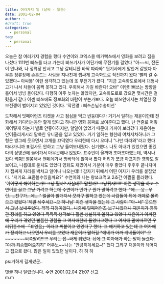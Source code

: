 ```yaml
---
title: 여러가지 일 (날씨 - 맑음)
date: 2001-02-04
author: ~
#draft: true
categories:
  - personal
tag:
  - personal
---
```






오늘은 참 여러가지 경험을 했다
수연이와 코엑스몰 메가빡쓰에서 영화를 보려고 집을 나섰다
1111번 뻐쓰를 타고 가는데 뻐쓰기사가 어딘가에 무전기를 걸었다
"아~~씨, 잔돈이 안나와, 나 정류장 안서고 그냥 갈테니깐 바짝 따라와"
뒷기사에게 말한거 같았다
아무튼 정류장에 손흔드는 사람을 지나친채 잽싸게 고속화도로 직전까지 왔다
'빨리 갈 수 있겠다~ 아싸봉'
이런 생각하고 있는데 또 무전기가 왔다.
"지금 고속화도로에서 대형사고가 나서 차들이 꼼짝 못하고 있다.
우회해서 가길 바란다! 오바"
이런!!!뻐쓰는 방향을 틀어서 빙빙 돌아갔다.
다행히 아주 늦지는 않았지만, 고속화도로로 갔으면 몇시간은 걸렸을거 같다
이젠 뻐쓰에도 정보화의 바람이 부는가보다.
오늘 뻐쓰안에서는 치열한 정보전쟁이 벌어지고 있었던 것이다.
'작전명 : 뻐쓰손님수송미션'

도착해서 밋페어런츠 티켓을 사고 점심을 먹고 빈둥대다가
거기서 일하는 재윤이한테 전화해서 기다리는동안 할게 없다고 하니깐
영화 꽁짜로 보여준다고 했다.
난 연줄로 어떻게어떻게 하는거 별로 안좋아하지만,
할일이 없었기 때문에 기꺼이 보러갔다
재윤이는 안어울리게시리 말쑥한 유니폼을 입고 있었다.
거기 일하는 형한테 여차저차하니까 그 형은 빙그레 웃으면서 고개를 끄덕였다
우리한테 다시 오더니 "나만 따라와"라고 했다
따라가니까 표검사도 안하고 그냥 들여보내줬다. 신기했다.
나도 아내가 있었으면 좋겠다의 상영관에 들어가서 아무곳에나 앉았다.
표주인이 올까봐 조마조마했는데, 역시나 왔다 썩쭘!!
뻘쭘해서 맨뒤에가서 땅바닥에 앉아서 봤다
허리가 쪼금 아프지만 영화도 잘보이고, 나름대로 운치도 있었다
영화도 재밌어서 기분이 매우 좋았다 후후후
끝나자마자 잽싸게 자리를 박차고 일어나 나오는데!!!
갑자기 뒤에서 어떤 여자가 우리를 붙잡았다.
"저기요..표좀볼수있을까요?"
수연이와 나는 왕쑈크먹고 2초간 어쩔줄 몰라했다.
'아~~어떻게 해야하는가!! 그냥 튈까? 사실대로 말할까? 그냥튀자!!!!!'
이런 생각을 하고 수연이를 끌고 그냥 가려고 하는데
수연이가 안가구 뭔가 말하려고 했다.
"에.....응...우린.....친구가...에...."
얼굴이 빨개져서 모라구 말하고 있는데 사람들이 뒤에 개떼로 몰려오고 있었다
'제발 놔주세요~오 하나님'
이런 생각을 했는데 그 사람이 "아~네" 웃으면서 그냥 보내주었다. 헥헥
다행이었다..
나중에 밋페어런츠 보구나왔더니 재윤이가 영화관 정리를 하고 있었다
큭큭큭 생각보다 훨씬 성실하게 일하고 있었다
재윤이가 아까전에 우리가 겪었던 뻘쭘한 경험을 그 여자애한테 들었다고했다
그 여자애 말에따르면 우리뒤통수에 「표없음」이라고 써붙이고 있었다구 했다.
그 얘기하고 있는데 그 여자애가 정리하고 나오면서 우리를 보았다
재윤이가 말하길 "얘네가 아까 걔네들이야"
으~~~~~~~씨~~~~~~~~쪽팔려~~~~~~~~!!!!!!
우리는 잽~싸게 튀었다. 뒤에 그 여자애가 하는 말이 들렸다.
"아까 죄송했어요~~히히"
어우노~~나는 "안녕히계세요~!" 했다
그리구 재윤이와 헤어지고 집으로 왔다.
많은 일이 있었던 날이다.
하 하 하

ps:거하게 길게썼군..


 댓글 하나 달렸습니다.
수연 2001.02.04 21:07 신고   
m.m





